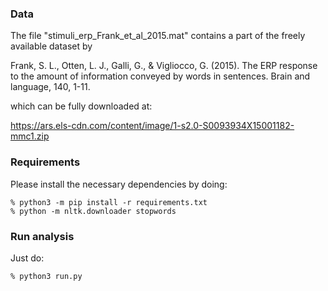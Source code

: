 ### Data

The file "stimuli_erp_Frank_et_al_2015.mat" contains a part of the freely available dataset by

Frank, S. L., Otten, L. J., Galli, G., & Vigliocco, G. (2015).
The ERP response to the amount of information conveyed by words in sentences.
Brain and language, 140, 1-11.

which can be fully downloaded at:

https://ars.els-cdn.com/content/image/1-s2.0-S0093934X15001182-mmc1.zip

### Requirements

Please install the necessary dependencies by doing:

```
% python3 -m pip install -r requirements.txt  
% python -m nltk.downloader stopwords
```

### Run analysis

Just do:

```
% python3 run.py
```
